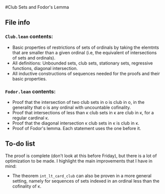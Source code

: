 #Club Sets and Fodor's Lemma

## File info

### `Club.lean` contents:

* Basic properties of restrictions of sets of ordinals by taking the elemtnts that are smaller
  than a given ordinal (i.e, the equivalent of intersections of sets and ordinals).
* All definitions: Unbounded sets, club sets, stationary sets, regressive functions, diagonal intersection.
* All inductive constructions of sequences needed for the proofs and their basic properties.

### `Fodor.lean` contents:

* Proof that the intersection of two club sets in o is club in o, in the generality that o is any ordinal with
  uncountable cofinality.
* Proof that intersections of less than κ club sets in κ are club in κ, for a regular cardinal κ.
* Proof that the diagonal intersection κ club sets in κ is club in κ.
* Proof of Fodor's lemma.
Each statement uses the one before it.

## To-do list

The proof is complete (don't look at this before Friday), but there is a lot of optimization to be made.
I highlight the main improvements that I have in mind:

* The theorem `int_lt_card_club` can also be proven in a more general setting, namely for sequences
  of sets indexed in an ordinal less than the cofinality of κ.